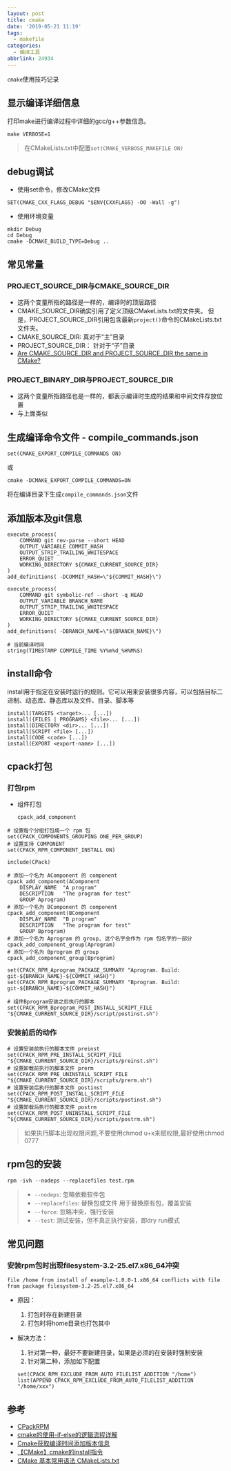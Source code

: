 ```yaml
---
layout: post
title: cmake
date: '2019-05-21 11:19'
tags:
  - makefile
categories:
  - 编译工具
abbrlink: 24934
---
```


`cmake`使用技巧记录

<!--more-->

## 显示编译详细信息

打印make进行编译过程中详细的gcc/g++参数信息。

```
make VERBOSE=1
```
> 在CMakeLists.txt中配置`set(CMAKE_VERBOSE_MAKEFILE ON)`


## debug调试

- 使用set命令，修改CMake文件

```
SET(CMAKE_CXX_FLAGS_DEBUG "$ENV{CXXFLAGS} -O0 -Wall -g")
```

- 使用环境变量

```
mkdir Debug
cd Debug
cmake -DCMAKE_BUILD_TYPE=Debug ..
```

## 常见常量

### PROJECT_SOURCE_DIR与CMAKE_SOURCE_DIR

- 这两个变量所指的路径是一样的，编译时的顶层路径
- CMAKE_SOURCE_DIR确实引用了定义顶级CMakeLists.txt的文件夹。 但是，PROJECT_SOURCE_DIR引用包含最新`project()`命令的CMakeLists.txt文件夹。
- CMAKE_SOURCE_DIR: 真对于“主”目录
- PROJECT_SOURCE_DIR： 针对于“子”目录
- [Are CMAKE_SOURCE_DIR and PROJECT_SOURCE_DIR the same in CMake?](https://stackoverflow.com/questions/32028667/are-cmake-source-dir-and-project-source-dir-the-same-in-cmake#:~:text=CMAKE_SOURCE_DIR%20does%20indeed%20refer%20to%20the%20folder%20where,a%20subdirectory%20with%20its%20own%20project%20called%20Inner.)

### PROJECT_BINARY_DIR与PROJECT_SOURCE_DIR

- 这两个变量所指路径也是一样的，都表示编译时生成的结果和中间文件存放位置
- 与上面类似

## 生成编译命令文件 - compile_commands.json

```
set(CMAKE_EXPORT_COMPILE_COMMANDS ON)
```
或
```
cmake -DCMAKE_EXPORT_COMPILE_COMMANDS=ON
```
将在编译目录下生成`compile_commands.json`文件

## 添加版本及git信息

```
execute_process(
    COMMAND git rev-parse --short HEAD
    OUTPUT_VARIABLE COMMIT_HASH
    OUTPUT_STRIP_TRAILING_WHITESPACE
    ERROR_QUIET
    WORKING_DIRECTORY ${CMAKE_CURRENT_SOURCE_DIR}
)
add_definitions( -DCOMMIT_HASH=\"${COMMIT_HASH}\")

execute_process(
    COMMAND git symbolic-ref --short -q HEAD
    OUTPUT_VARIABLE BRANCH_NAME
    OUTPUT_STRIP_TRAILING_WHITESPACE
    ERROR_QUIET
    WORKING_DIRECTORY ${CMAKE_CURRENT_SOURCE_DIR}
)
add_definitions( -DBRANCH_NAME=\"${BRANCH_NAME}\")

# 当前编译时间
string(TIMESTAMP COMPILE_TIME %Y%m%d_%H%M%S)
```

## install命令

install用于指定在安装时运行的规则。它可以用来安装很多内容，可以包括目标二进制、动态库、静态库以及文件、目录、脚本等
```
install(TARGETS <target>... [...])
install({FILES | PROGRAMS} <file>... [...])
install(DIRECTORY <dir>... [...])
install(SCRIPT <file> [...])
install(CODE <code> [...])
install(EXPORT <export-name> [...])
```

## cpack打包

### 打包rpm

- 组件打包
  ```
  cpack_add_component
  ```
```
# 设置每个分组打包成一个 rpm 包
set(CPACK_COMPONENTS_GROUPING ONE_PER_GROUP)
# 设置支持 COMPONENT
set(CPACK_RPM_COMPONENT_INSTALL ON)

include(CPack)

# 添加一个名为 AComponent 的 component
cpack_add_component(AComponent
    DISPLAY_NAME  "A program"
    DESCRIPTION   "The program for test"
    GROUP Aprogram)
# 添加一个名为 BComponent 的 component
cpack_add_component(BComponent
    DISPLAY_NAME  "B program"
    DESCRIPTION   "The program for test"
    GROUP Bprogram)
# 添加一个名为 Aprogram 的 group, 这个名字会作为 rpm 包名字的一部分
cpack_add_component_group(Aprogram)
# 添加一个名为 Bprogram 的 group
cpack_add_component_group(Bprogram)

set(CPACK_RPM_Aprogram_PACKAGE_SUMMARY "Aprogram. Build: git-${BRANCH_NAME}-${COMMIT_HASH}")
set(CPACK_RPM_Bprogram_PACKAGE_SUMMARY "Bprogram. Build: git-${BRANCH_NAME}-${COMMIT_HASH}")

# 组件Bprogram安装之后执行的脚本
set(CPACK_RPM_Bprogram_POST_INSTALL_SCRIPT_FILE "${CMAKE_CURRENT_SOURCE_DIR}/script/postinst.sh")
```

### 安装前后的动作

```
# 设置安装前执行的脚本文件 preinst
set(CPACK_RPM_PRE_INSTALL_SCRIPT_FILE "${CMAKE_CURRENT_SOURCE_DIR}/scripts/preinst.sh")
# 设置卸载前执行的脚本文件 prerm
set(CPACK_RPM_PRE_UNINSTALL_SCRIPT_FILE "${CMAKE_CURRENT_SOURCE_DIR}/scripts/prerm.sh")
# 设置安装后执行的脚本文件 postinst
set(CPACK_RPM_POST_INSTALL_SCRIPT_FILE "${CMAKE_CURRENT_SOURCE_DIR}/scripts/postinst.sh")
# 设置卸载后执行的脚本文件 postrm
set(CPACK_RPM_POST_UNINSTALL_SCRIPT_FILE “${CMAKE_CURRENT_SOURCE_DIR}/scripts/postrm.sh")
```
> 如果执行脚本出现权限问题,不要使用chmod u+x来赋权限,最好使用chmod 0777

## rpm包的安装

```
rpm -ivh --nodeps --replacefiles test.rpm
```
> - `--nodeps`: 忽略依赖软件包
> - `--replacefiles`: 替换包或文件 用于替换原有包，覆盖安装
> - `--force`: 忽略冲突，强行安装
> - `--test`: 测试安装，但不真正执行安装，即dry run模式

## 常见问题

### 安装rpm包时出现filesystem-3.2-25.el7.x86_64冲突

```
file /home from install of example-1.0.0-1.x86_64 conflicts with file from package filesystem-3.2-25.el7.x86_64
```
- 原因：
  1. 打包时存在新建目录
  2. 打包时将home目录也打包其中

- 解决方法：
  1. 针对第一种，最好不要新建目录，如果是必须的在安装时强制安装
  2. 针对第二种，添加如下配置
  ```
  set(CPACK_RPM_EXCLUDE_FROM_AUTO_FILELIST_ADDITION "/home")
  list(APPEND CPACK_RPM_EXCLUDE_FROM_AUTO_FILELIST_ADDITION "/home/xxx")
  ```

## 参考

- [CPackRPM](https://www.w3cschool.cn/doc_cmake_3_8/cmake_3_8-module-cpackrpm.html)
- [cmake的使用-if-else的逻辑流程详解](https://blog.csdn.net/andrewgithub/article/details/108249065)
- [Cmake获取编译时间添加版本信息](https://blog.csdn.net/JCYAO_/article/details/115179015)
- [【CMake】cmake的install指令](https://blog.csdn.net/qq_38410730/article/details/102837401)
- [CMake 基本常用语法 CMakeLists.txt](https://blog.csdn.net/q345911572/article/details/105250633)

